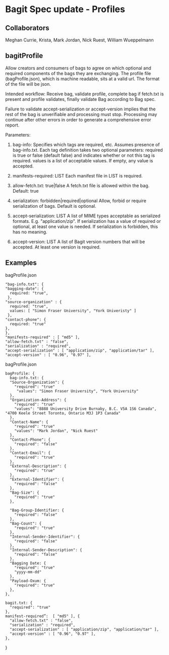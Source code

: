 Bagit Spec update - Profiles
===

Collaborators
---

Meghan Currie, Krista, Mark Jordan, Nick Ruest, William Wueppelmann


bagitProfile
---

Allow creators and consumers of bags to agree on which optional and required components of the bags they are exchanging. The profile file (bagProfile.json), which is machine readable, sits at a valid url. The format of the file will be json.

Intended workflow: Receive bag, validate profile, complete bag if fetch.txt is present and profile validates, finally validate Bag according to Bag spec. 

Failure to validate accept-serialization or accept-version implies that the rest of the bag is unverifiable and processing must stop. Processing may continue after other errors in order to generate a comprehensive error report.

Parameters:

1. bag-info:
Specifies which tags are required, etc. Assumes presence of bag-info.txt. Each tag definition takes two optional parameters: required is true or false (default false) and indicates whether or not this tag is required. values is a list of acceptable values. If empty, any value is accepted.

2. manifests-required: LIST
Each manifest file in LIST is required.

3. allow-fetch.txt: true|false
A fetch.txt file is allowed within the bag. Default: true

4. serialization: forbidden|required|optional
Allow, forbid or require serialization of bags. Default is optional.

5. accept-serialization: LIST
A list of MIME types acceptable as serialized formats. E.g. "application/zip". If serialization has a value of required or optional, at least one value is needed. If serialization is forbidden, this has no meaning.

6. accept-version: LIST
A list of Bagit version numbers that will be accepted. At least one version is required.


Examples
---

bagProfile.json

    "bag-info.txt": {
    "bagging-date": {
      required: "true",
     },
    "source-organization" : {
      required: "true",
      values: [ "Simon Fraser University", "York Univeristy" ]
     },        
    "contact-phone": {
      required: "true"
    },
    },
    "manifests-required" : [ "md5" ],
    "allow-fetch.txt" : "false",
    "serialization" : "required",
    "accept-serialization" : [ "application/zip", "application/tar" ],
    "accept-version" : [ "0.96", "0.97" ],


bagProfile.json

    bagProfile: {
      bag-info.txt: {
      "Source-Organization": {
        "required": "true"
         "values": "Simon Fraser University", "York University"
      },
      "Organization-Address": {
        "required": "true"
        "values": "8888 University Drive Burnaby, B.C. V5A 1S6 Canada", "4700 Keele Street Toronto, Ontario M3J 1P3 Canada"
      },
      "Contact-Name": {
        "required": "true"
        "values": "Mark Jordan", "Nick Ruest"
      },
      "Contact-Phone": {
        "required": "false"
      },
      "Contact-Email": {
        "required": "true"
      },
      "External-Description": {
        "required": "true"
      },
      "External-Identifier": {
        "required": "false"
      },
      "Bag-Size": {
        "required": "true"
      },
          
      "Bag-Group-Identifier: {
        "required": "false"
      },
      "Bag-Count": {
        "required": "true"
      },
      "Internal-Sender-Identifier": {
        "required": "false"
      },
      "Internal-Sender-Description": {
        "required": "false"
      },
      "Bagging Date: {
        "required": "true"
        "yyyy-mm-dd"
      },
      "Payload-Oxum: {
        "required": "true"
      },
    },
    
    bagit.txt: {
      "required": "true"
    },
    manifest-required”:  [ "md5" ], {
      "allow-fetch.txt" : "false",
      "serialization" : "required",
      "accept-serialization" : [ "application/zip", "application/tar" ],
      "accept-version" : [ "0.96", "0.97" ],
    },
  }

